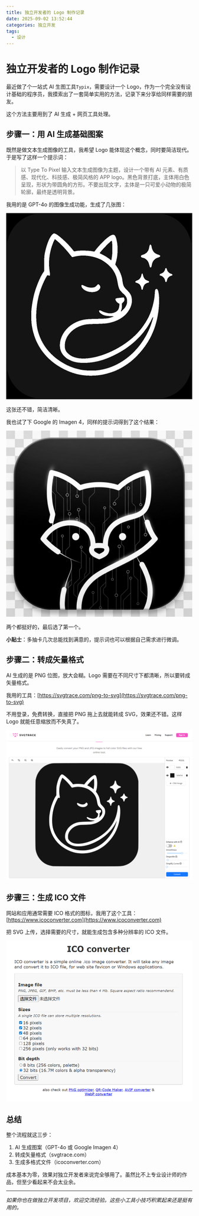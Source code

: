 ```yaml
---
title: 独立开发者的 Logo 制作记录
date: 2025-09-02 13:52:44
categories: 独立开发
tags:
  - 设计
---
```


# 独立开发者的 Logo 制作记录

最近做了个一站式 AI 生图工具`Typix`，需要设计一个 Logo，作为一个完全没有设计基础的程序员，我摸索出了一套简单实用的方法，记录下来分享给同样需要的朋友。

这个方法主要用到了 AI 生成 + 网页工具处理。

<!-- more -->

## 步骤一：用 AI 生成基础图案

既然是做文本生成图像的工具，我希望 Logo 能体现这个概念，同时要简洁现代。于是写了这样一个提示词：

> 以 Type To Pixel 输入文本生成图像为主题，设计一个带有 AI 元素、有质感、现代化、科技感、极简风格的 APP logo。黑色背景打底，主体用白色呈现，形状为带圆角的方形。不要出现文字，主体是一只可爱小动物的极简轮廓，最终是透明背景。

我用的是 GPT-4o 的图像生成功能，生成了几张图：

![](ai-logo-design-in-3-steps/2025-09-02-14-11-08.png)

这张还不错，简洁清晰。

我也试了下 Google 的 Imagen 4，同样的提示词得到了这个结果：

![](ai-logo-design-in-3-steps/2025-09-02-14-11-15.png)

两个都挺好的，最后选了第一个。

**小贴士**：多抽卡几次总能找到满意的，提示词也可以根据自己需求进行微调。

## 步骤二：转成矢量格式

AI 生成的是 PNG 位图，放大会糊。Logo 需要在不同尺寸下都清晰，所以要转成矢量格式。

我用的工具：[https://svgtrace.com/png-to-svg](https://svgtrace.com/png-to-svg)

不用登录，免费转换，直接把 PNG 拖上去就能转成 SVG，效果还不错。这样 Logo 就能任意缩放而不失真了。

![](ai-logo-design-in-3-steps/2025-09-02-14-23-05.png)

## 步骤三：生成 ICO 文件

网站和应用通常需要 ICO 格式的图标，我用了这个工具：[https://www.icoconverter.com](https://www.icoconverter.com)

把 SVG 上传，选择需要的尺寸，就能生成包含多种分辨率的 ICO 文件。

![](ai-logo-design-in-3-steps/2025-09-02-14-23-46.png)

## 总结

整个流程就这三步：

1. AI 生成图案（GPT-4o 或 Google Imagen 4）
2. 转成矢量格式（svgtrace.com）
3. 生成多格式文件（icoconverter.com）

成本基本为零，效果对独立开发者来说完全够用了。虽然比不上专业设计师的作品，但至少看起来不会太业余。

---

_如果你也在做独立开发项目，欢迎交流经验。这些小工具小技巧积累起来还是挺有用的。_

